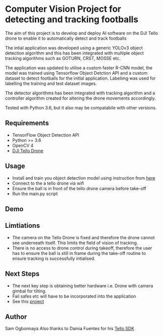 # Computer Vision Project for detecting and tracking footballs

The aim of this project is to develop and deploy AI software on the DJI Tello drone to enable it to automatically detect and track footballs

The intial application was developed using a generic YOLOv3 object detection algorithm and this has been integrated with multiple object tracking algorithms such as GOTURN, CRST, MOSSE etc.

The application was updated to utilise a custom faster R-CNN model, the model was trained using Tensorflow Object Detction API and a custom dataset to detect footballs for the initlal application. Labelimg was used for labelling the training and test dataset images.

The detector algorithms has been integrated with tracking algorithm and a controller algorithm created for altering the drone movements accordingly.

Tested with Python 3.6, but it also may be compatabile with other versions.

## Requirements
- TensorFlow Object Detection API
- Python >= 3.6
- OpenCV 4
- [DJI Tello Drone](https://store.dji.com/uk/shop/tello-series)

## Usage
- Install and train you object detection model using instruction from [here](https://tensorflow-object-detection-api-tutorial.readthedocs.io/en/latest/training.html#)
- Connect to the a tello drone via wifi
- Ensure the ball is in front of the tello drone camera before take-off
- Run the main.py script

## Demo

## Limtiations
- The camera on the Tello Drone is fixed and therefore the drone cannot see underneath itself. This limits the field of vision of tracking.
- There is no access to drone control during takeoff, therefore the user has to ensure the ball is still in frame during the take-off routine to ensure tracking is successfully intialised.

## Next Steps
- The next key step is obtaining better hardware i.e. Drone with camera gimbal for tilting.
- Fail safes etc will have to be incorporated into the application
- See this [project](link)

## Author
Sam Ogbonnaya
Also thanks to Damia Fuentes for his [Tello SDK](https://github.com/damiafuentes/DJITelloPy)
